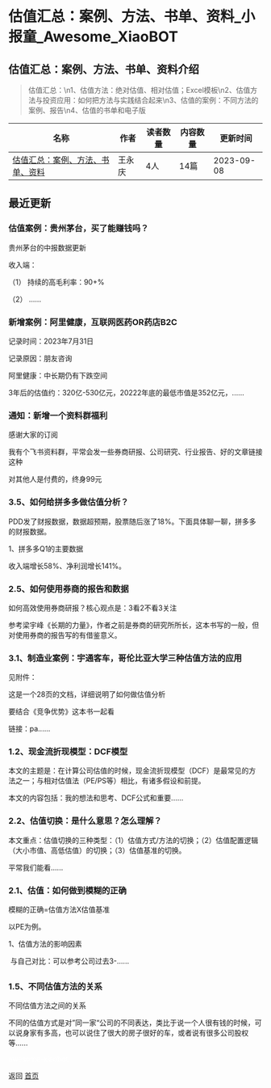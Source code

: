 # 估值汇总：案例、方法、书单、资料_小报童_Awesome_XiaoBOT

## 估值汇总：案例、方法、书单、资料介绍
> 估值汇总：\n1、估值方法：绝对估值、相对估值；Excel模板\n2、估值方法与投资应用：如何把方法与实践结合起来\n3、估值的案例：不同方法的案例、报告\n4、估值的书单和电子版  
  


|名称|作者|读者数量|内容数量|更新时间|
|---|---|---|---|---|
|[估值汇总：案例、方法、书单、资料](https://xiaobot.net/p/kanyanbao?refer=9c3f1c95-a052-465a-9902-f6d75080262a)|王永庆|4人|14篇|2023-09-08|

## 最近更新
### 估值案例：贵州茅台，买了能赚钱吗？

贵州茅台的中报数据更新

收入端：

（1）     持续的高毛利率：90+%

（2）   ......

### 新增案例：阿里健康，互联网医药OR药店B2C

记录时间：2023年7月31日

记录原因：朋友咨询

阿里健康：中长期仍有下跌空间

3年后的估值约：320亿-530亿元，20222年底的最低市值是352亿元，......

### 通知：新增一个资料群福利

感谢大家的订阅

我有个飞书资料群，平常会发一些券商研报、公司研究、行业报告、好的文章链接这种

对其他人是付费的，终身99元

### 3.5、如何给拼多多做估值分析？

PDD发了财报数据，数据超预期，股票随后涨了18%。下面具体聊一聊，拼多多的财报数据。

1、拼多多Q1的主要数据

收入端增长58%、净利润增长141%。

### 2.5、如何使用券商的报告和数据

如何高效使用券商研报？核心观点是：3看2不看3关注

参考梁宇峰《长期的力量》，作者之前是券商的研究所所长，这本书写的一般，但对使用券商的报告写的有借鉴意义。

### 3.1、制造业案例：宇通客车，哥伦比亚大学三种估值方法的应用

见附件：

这是一个28页的文档，详细说明了如何做估值分析

要结合《竞争优势》这本书一起看

链接：pa......

### 1.2、现金流折现模型：DCF模型

本文的主题是：在计算公司估值的时候，现金流折现模型（DCF）是最常见的方法之一；与相对估值法（PE/PS等）相比，有诸多假设和前提。

本文的内容包括：我的想法和思考、DCF公式和重要......

### 2.2、估值切换：是什么意思？怎么理解？

本文重点：估值切换的三种类型：（1）估值方式/方法的切换；（2）估值配置逻辑（大小市值、高低估值）的切换；（3）估值基准的切换。



平常我们能看......

### 2.1、估值：如何做到模糊的正确

模糊的正确=估值方法X估值基准

以PE为例。

1、估值方法的影响因素

   与自己对比：可以参考公司过去3-......

### 1.5、不同估值方法的关系

不同估值方法之间的关系

不同的估值方式是对”同一家“公司的不同表达，类比于说一个人很有钱的时候，可以说身家有多高，也可以说住了很大的房子很好的车，或者说有很多公司股权等......


<a href="https://github.com/Reno9527/awesome-xiaobot" style="color: white; text-decoration: none;">awesome-xiaobot</a>

返回 [首页](../README.md)
